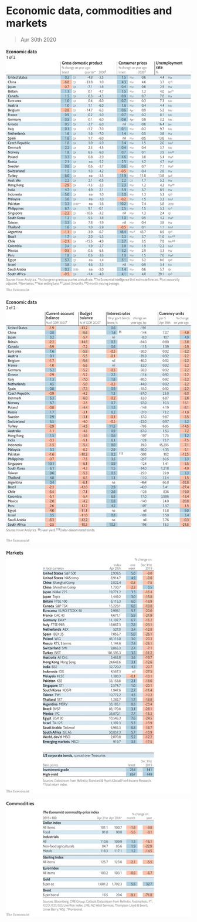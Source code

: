 # Economic data, commodities and markets

> Apr 30th 2020

![](./images/20200502_INT101.png)

![](./images/20200502_INT102.png)

![](./images/20200502_INT201.png)

![](./images/20200502_INT401.png)